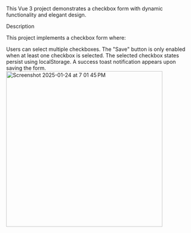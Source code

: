 This Vue 3 project demonstrates a checkbox form with dynamic functionality and elegant design.

Description

This project implements a checkbox form where:

Users can select multiple checkboxes.
The "Save" button is only enabled when at least one checkbox is selected.
The selected checkbox states persist using localStorage.
A success toast notification appears upon saving the form.<img width="421" alt="Screenshot 2025-01-24 at 7 01 45 PM" src="https://github.com/user-attachments/assets/ea193840-29ec-4266-8bfb-b8c8b49356c6" />

